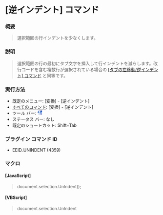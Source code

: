 # \[逆インデント\] コマンド

### 概要

> 選択範囲の行インデントを少なくします。

### 説明

> 選択範囲の行の最初にタブ文字を挿入して行インデントを減らします。改行コードを含む複数行が選択されている場合の [\[タブの左移動/逆インデント\] コマンド](shift_tab) と同等です。

### 実行方法

- 既定のメニュー: \[変換\] \- \[逆インデント\]
- [すべてのコマンド](../../glossary/allcommands): \[変換\] \- \[逆インデント\]
- ツール バー: ![](../../images/unindent.gif)
- ステータス バー: なし
- 既定のショートカット: Shift+Tab

### プラグイン コマンド ID

- EEID\_UNINDENT (4359)

### マクロ

#### \[JavaScript\]

> document.selection.UnIndent();

#### \[VBScript\]

> document.selection.UnIndent
